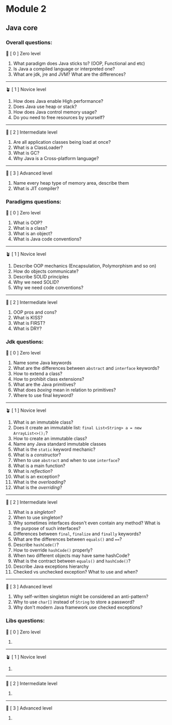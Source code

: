 # Module 2

## Java core

### Overall questions:

🌱 [ 0 ] Zero level

1. What paradigm does Java sticks to? (OOP, Functional and etc)
2. Is Java a compiled language or interpreted one?
3. What are jdk, jre and JVM? What are the differences?

---

🪴 [ 1 ] Novice level

1. How does Java enable High performance?
2. Does Java use heap or stack?
3. How does Java control memory usage?
4. Do you need to free resources by yourself?

----

🌳 [ 2 ] Intermediate level

1. Are all application classes being load at once?
2. What is a ClassLoader?
3. What is GC?
4. Why Java is a Cross-platform language?

---

🍁 [ 3 ] Advanced level

1. Name every heap type of memory area, describe them
2. What is JIT compiler?

### Paradigms questions:

🌱 [ 0 ] Zero level

1. What is OOP?
2. What is a class?
3. What is an object?
4. What is Java code conventions?

---

🪴 [ 1 ] Novice level

1. Describe OOP mechanics (Encapsulation, Polymorphism and so on)
2. How do objects communicate?
4. Describe SOLID principles
5. Why we need SOLID?
6. Why we need code conventions?

----

🌳 [ 2 ] Intermediate level

1. OOP pros and cons?
2. What is KISS?
3. What is FIRST?
4. What is DRY?

### Jdk questions:

🌱 [ 0 ] Zero level

1. Name some Java keywords
2. What are the differences between `abstract` and `interface` keywords?
3. How to extend a class?
4. How to prohibit class extensions?
5. What are the Java primitives? 
6. What does *boxing* mean in relation to primitives?
7. Where to use final keyword?

---

🪴 [ 1 ] Novice level

1. What is an immutable class?
2. Does it create an immutable list: `final List<String> a = new ArrayList<>();`?
3. How to create an immutable class?
4. Name any Java standard immutable classes
5. What is the `static` keyword mechanic?
6. What is a *constructor*?
7. When to use `abstract` and when to use `interface`?
8. What is a main function?
9. What is *reflection*?
10. What is an exception?
11. What is the *overloading*?
12. What is the *overriding*?

----

🌳 [ 2 ] Intermediate level

1. What is a *singleton*?
2. When to use singleton?
3. Why sometimes interfaces doesn't even contain any method? What is the purpose of such interfaces?
4. Differences between `final`, `finalize` and `finally` keywords?
5. What are the differences between `equals()` and `==`?
6. Describe `hashCode()`?
7. How to override `hashCode()` properly?
8. When two different objects may have same hashCode?
9. What is the contract between `equals()` and `hashCode()`?
10. Describe Java exceptions hierarchy
11. Checked vs unchecked exception? What to use and when?

---

🍁 [ 3 ] Advanced level

1. Why self-written singleton might be considered an anti-pattern?
2. Why to use `char[]` instead of `String` to store a password?
3. Why don't modern Java framework use checked exceptions?

### Libs questions:

🌱 [ 0 ] Zero level

1.

---

🪴 [ 1 ] Novice level

1.

----

🌳 [ 2 ] Intermediate level

1.

---

🍁 [ 3 ] Advanced level

1. 

